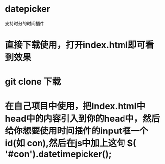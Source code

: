 # datepicker
支持时分的时间插件
# 直接下载使用，打开index.html即可看到效果
# git clone 下载
# 在自己项目中使用，把Index.html中 head中的内容引入到你的head中，然后给你想要使用时间插件的input框一个id(如 con),然后在js中加上这句  $( '#con').datetimepicker();
